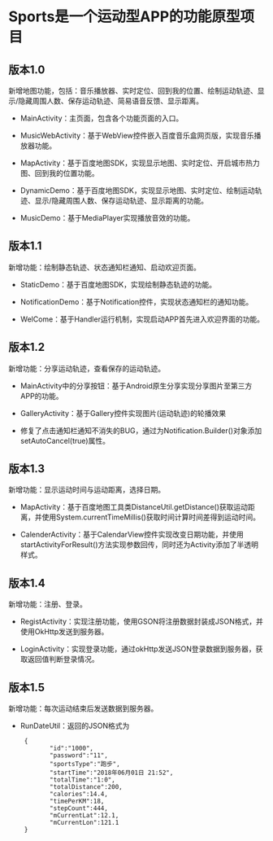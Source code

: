 # Sports是一个运动型APP的功能原型项目
## 版本1.0
新增地图功能，包括：音乐播放器、实时定位、回到我的位置、绘制运动轨迹、显示/隐藏周围人数、保存运动轨迹、简易语音反馈、显示距离。

- MainActivity：主页面，包含各个功能页面的入口。

- MusicWebActivity：基于WebView控件嵌入百度音乐盒网页版，实现音乐播放器功能。

- MapActivity：基于百度地图SDK，实现显示地图、实时定位、开启城市热力图、回到我的位置功能。

- DynamicDemo：基于百度地图SDK，实现显示地图、实时定位、绘制运动轨迹、显示/隐藏周围人数、保存运动轨迹、显示距离的功能。

- MusicDemo：基于MediaPlayer实现播放音效的功能。


## 版本1.1
新增功能：绘制静态轨迹、状态通知栏通知、启动欢迎页面。

- StaticDemo：基于百度地图SDK，实现绘制静态轨迹的功能。

- NotificationDemo：基于Notification控件，实现状态通知栏的通知功能。

- WelCome：基于Handler运行机制，实现启动APP首先进入欢迎界面的功能。

## 版本1.2

新增功能：分享运动轨迹，查看保存的运动轨迹。

- MainActivity中的分享按钮：基于Android原生分享实现分享图片至第三方APP的功能。

- GalleryActivity：基于Gallery控件实现图片(运动轨迹)的轮播效果

- 修复了点击通知栏通知不消失的BUG，通过为Notification.Builder()对象添加setAutoCancel(true)属性。


## 版本1.3

新增功能：显示运动时间与运动距离，选择日期。

- MapActivity：基于百度地图工具类DistanceUtil.getDistance()获取运动距离，并使用System.currentTimeMillis()获取时间计算时间差得到运动时间。

- CalenderActivity：基于CalendarView控件实现改变日期功能，并使用startActivityForResult()方法实现参数回传，同时还为Activity添加了半透明样式。

## 版本1.4

新增功能：注册、登录。

- RegistActivity：实现注册功能，使用GSON将注册数据封装成JSON格式，并使用OkHttp发送到服务器。

- LoginActivity：实现登录功能，通过okHttp发送JSON登录数据到服务器，获取返回值判断登录情况。

## 版本1.5

新增功能：每次运动结束后发送数据到服务器。

- RunDateUtil：返回的JSON格式为
    
    ```
     {  	
	        "id":"1000",  
	        "password":"11",  
	        "sportsType":"跑步",  
	        "startTime":"2018年06月01日 21:52",  
	        "totalTime":"1:0",  
	        "totalDistance":200,  
	        "calories":14.4,  
	        "timePerKM":18,  
	        "stepCount":444,  
	        "mCurrentLat":12.1,  
	        "mCurrentLon":121.1  
	 }
	```